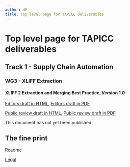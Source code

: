 ```yaml
---
author: dF
title: Top level page for TAPICC deliverables
---
```


# Top level page for TAPICC deliverables

## Track 1 - Supply Chain Automation

### WG3 - XLIFF Extraction
#### XLIFF 2 Extraction and Merging Best Practice, Version 1.0
[Editors draft in HTML](/T1/WG3/XLIFF-EM-BP-ED.xhtml), [Editors draft in PDF](/T1/WG3/XLIFF-EM-BP-ED.pdf)

[Public review draft in HTML](/T1/WG3/XLIFF-EM-BP-prd01.xhtml), [Public review draft in PDF](/T1/WG3/XLIFF-EM-BP-prd01.pdf)

This document has not yet been published

## The fine print

[Readme](../README.md)

[Legal](../LICENSE.md)
